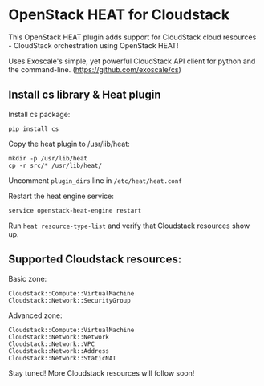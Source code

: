 # OpenStack HEAT for Cloudstack

This OpenStack HEAT plugin adds support for CloudStack cloud resources - CloudStack orchestration using OpenStack HEAT!

Uses Exoscale's simple, yet powerful CloudStack API client for python and the command-line. (https://github.com/exoscale/cs)

## Install cs library & Heat plugin
Install cs package:

```
pip install cs
```
 
Copy the heat plugin to /usr/lib/heat:

```
mkdir -p /usr/lib/heat
cp -r src/* /usr/lib/heat/
```

Uncomment ```plugin_dirs``` line in ```/etc/heat/heat.conf```

Restart the heat engine service:

```
service openstack-heat-engine restart
```

Run ```heat resource-type-list``` and verify that Cloudstack resources show up.

## Supported Cloudstack resources:

Basic zone:

```
Cloudstack::Compute::VirtualMachine
Cloudstack::Network::SecurityGroup
```

Advanced zone:

```
Cloudstack::Compute::VirtualMachine
Cloudstack::Network::Network
Cloudstack::Network::VPC
Cloudstack::Network::Address
Cloudstack::Network::StaticNAT
```

Stay tuned! More Cloudstack resources will follow soon!
